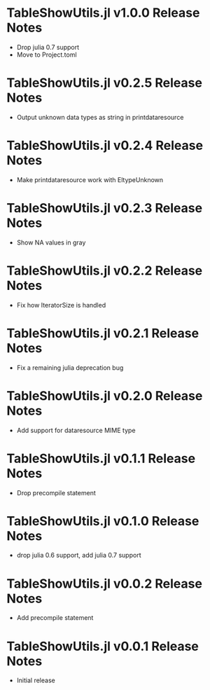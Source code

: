 # TableShowUtils.jl v1.0.0 Release Notes
* Drop julia 0.7 support
* Move to Project.toml

# TableShowUtils.jl v0.2.5 Release Notes
* Output unknown data types as string in printdataresource

# TableShowUtils.jl v0.2.4 Release Notes
* Make printdataresource work with EltypeUnknown

# TableShowUtils.jl v0.2.3 Release Notes
* Show NA values in gray

# TableShowUtils.jl v0.2.2 Release Notes
* Fix how IteratorSize is handled

# TableShowUtils.jl v0.2.1 Release Notes
* Fix a remaining julia deprecation bug

# TableShowUtils.jl v0.2.0 Release Notes
* Add support for dataresource MIME type

# TableShowUtils.jl v0.1.1 Release Notes
* Drop precompile statement

# TableShowUtils.jl v0.1.0 Release Notes
* drop julia 0.6 support, add julia 0.7 support

# TableShowUtils.jl v0.0.2 Release Notes
* Add precompile statement

# TableShowUtils.jl v0.0.1 Release Notes
* Initial release

